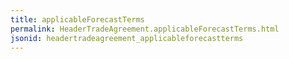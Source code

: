 ```yaml
---
title: applicableForecastTerms
permalink: HeaderTradeAgreement.applicableForecastTerms.html
jsonid: headertradeagreement_applicableforecastterms
---
```

